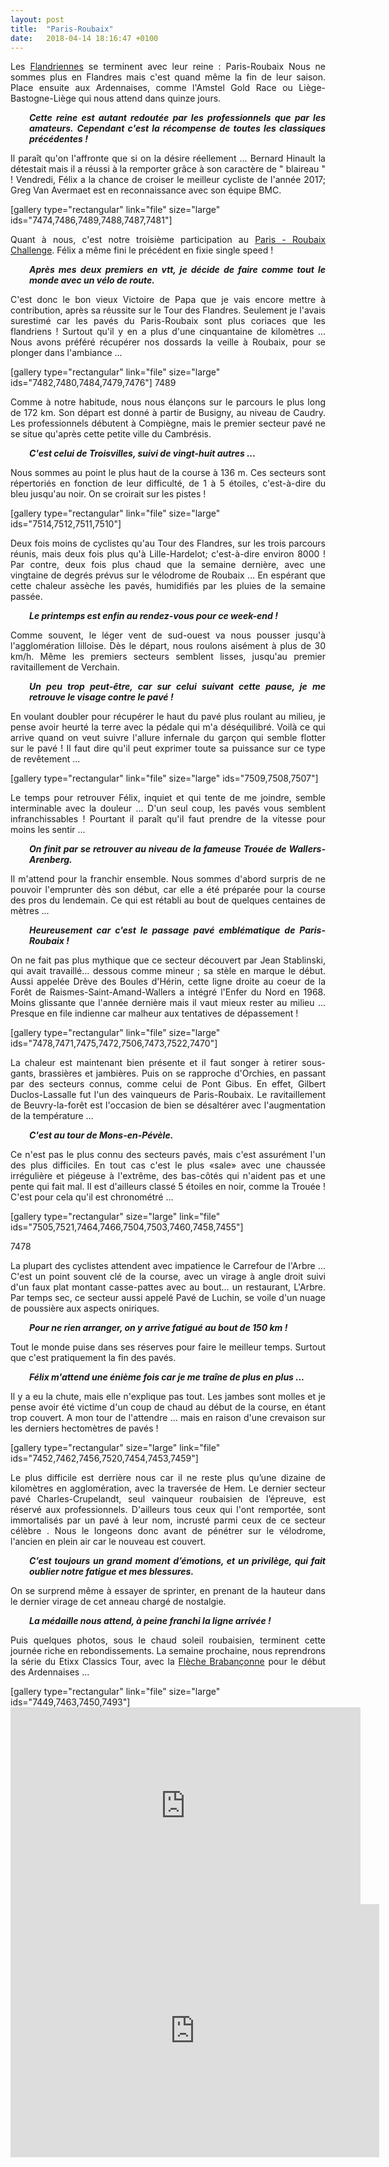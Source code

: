 ```yaml
---
layout: post
title:  "Paris-Roubaix"
date:   2018-04-14 18:16:47 +0100
---
```

<p style="text-align: justify;">Les <a href="http://twomoulins.fr/tour-des-flandres/">Flandriennes</a> se terminent avec leur reine : Paris-Roubaix
Nous ne sommes plus en Flandres mais c'est quand même la fin de leur saison.
Place ensuite aux Ardennaises, comme l'Amstel Gold Race ou Liège-Bastogne-Liège qui nous attend dans quinze jours.</p>
<p style="text-align: justify; padding-left: 30px;"><em><strong>Cette reine est autant redoutée par les professionnels que par les amateurs.</strong></em>
<strong><em> Cependant c'est la récompense de toutes les classiques précédentes !</em></strong></p>
<p style="text-align: justify;">Il paraît qu'on l'affronte que si on la désire réellement ...
Bernard Hinault la détestait mais il a réussi à la remporter grâce à son caractère de " blaireau " !
Vendredi, Félix a la chance de croiser le meilleur cycliste de l'année 2017; Greg Van Avermaet est en reconnaissance avec son équipe BMC.</p>
[gallery type="rectangular" link="file" size="large" ids="7474,7486,7489,7488,7487,7481"]
<p style="text-align: justify;">Quant à nous, c'est notre troisième participation au <a href="http://twomoulins.fr/en-piste-pour-paris-roubaix-2016/">Paris - Roubaix Challenge</a>.
Félix a même fini le précédent en fixie single speed !</p>
<p style="text-align: justify; padding-left: 30px;"><em><strong>Après mes deux premiers en vtt, je décide de faire comme tout le monde avec un vélo de route.</strong></em></p>
<p style="text-align: justify;">C'est donc le bon vieux Victoire de Papa que je vais encore mettre à contribution, après sa réussite sur le Tour des Flandres.
Seulement je l'avais surestimé car les pavés du Paris-Roubaix sont plus coriaces que les flandriens !
Surtout qu'il y en a plus d'une cinquantaine de kilomètres ...
Nous avons préféré récupérer nos dossards la veille à Roubaix, pour se plonger dans l'ambiance ...</p>
[gallery type="rectangular" link="file" size="large" ids="7482,7480,7484,7479,7476"]
7489
<p style="text-align: justify;">Comme à notre habitude, nous nous élançons sur le parcours le plus long de 172 km.
Son départ est donné à partir de Busigny, au niveau de Caudry.
Les professionnels débutent à Compiègne, mais le premier secteur pavé ne se situe qu'après cette petite ville du Cambrésis.</p>
<p style="padding-left: 30px; text-align: justify;"><em><strong>C'est celui de Troisvilles, suivi de vingt-huit autres ...</strong></em></p>
<p style="text-align: justify;">Nous sommes au point le plus haut de la course à 136 m.
Ces secteurs sont répertoriés en fonction de leur difficulté, de 1 à 5 étoiles, c'est-à-dire du bleu jusqu'au noir.
On se croirait sur les pistes !</p>
[gallery type="rectangular" link="file" size="large" ids="7514,7512,7511,7510"]
<p style="text-align: justify;">Deux fois moins de cyclistes qu'au Tour des Flandres, sur les trois parcours réunis, mais deux fois plus qu'à Lille-Hardelot; c'est-à-dire environ 8000 !
Par contre, deux fois plus chaud que la semaine dernière, avec une vingtaine de degrés prévus sur le vélodrome de Roubaix ...
En espérant que cette chaleur assèche les pavés, humidifiés par les pluies de la semaine passée.</p>
<p style="text-align: justify; padding-left: 30px;"><em><strong>Le printemps est enfin au rendez-vous pour ce week-end !</strong></em></p>
<p style="text-align: justify;">Comme souvent, le léger vent de sud-ouest va nous pousser jusqu'à l'agglomération lilloise.
Dès le départ, nous roulons aisément à plus de 30 km/h.
Même les premiers secteurs semblent lisses, jusqu'au premier ravitaillement de Verchain.</p>
<p style="text-align: justify; padding-left: 30px;"><em><strong>Un peu trop peut-être, car sur celui suivant cette pause, je me retrouve le visage contre le pavé !</strong></em></p>
<p style="text-align: justify;">En voulant doubler pour récupérer le haut du pavé plus roulant au milieu, je pense avoir heurté la terre avec la pédale qui m'a déséquilibré.
Voilà ce qui arrive quand on veut suivre l'allure infernale du garçon qui semble flotter sur le pavé !
Il faut dire qu'il peut exprimer toute sa puissance sur ce type de revêtement ...</p>
[gallery type="rectangular" link="file" size="large" ids="7509,7508,7507"]
<p style="text-align: justify;">Le temps pour retrouver Félix, inquiet et qui tente de me joindre, semble interminable avec la douleur ...
D'un seul coup, les pavés vous semblent infranchissables !
Pourtant il paraît qu'il faut prendre de la vitesse pour moins les sentir ...</p>
<p style="text-align: justify; padding-left: 30px;"><em><strong>On finit par se retrouver au niveau de la fameuse Trouée de Wallers-Arenberg.</strong></em></p>
<p style="text-align: justify;">Il m'attend pour la franchir ensemble.
Nous sommes d'abord surpris de ne pouvoir l'emprunter dès son début, car elle a été préparée pour la course des pros du lendemain.
Ce qui est rétabli au bout de quelques centaines de mètres ...</p>
<p style="text-align: justify; padding-left: 30px;"><em><strong>Heureusement car c'est le passage pavé emblématique de Paris-Roubaix !</strong></em></p>
<p style="text-align: justify;">On ne fait pas plus mythique que ce secteur découvert par Jean Stablinski, qui avait travaillé... dessous comme mineur ; sa stèle en marque le début.
Aussi appelée Drève des Boules d'Hérin, cette ligne droite au coeur de la Forêt de Raismes-Saint-Amand-Wallers a intégré l'Enfer du Nord en 1968.
Moins glissante que l'année dernière mais il vaut mieux rester au milieu ...
Presque en file indienne car malheur aux tentatives de dépassement !</p>
[gallery type="rectangular" link="file" size="large" ids="7478,7471,7475,7472,7506,7473,7522,7470"]
<p style="text-align: justify;">La chaleur est maintenant bien présente et il faut songer à retirer sous-gants, brassières et jambières.
Puis on se rapproche d'Orchies, en passant par des secteurs connus, comme celui de Pont Gibus.
En effet, Gilbert Duclos-Lassalle fut l'un des vainqueurs de Paris-Roubaix.
Le ravitaillement de Beuvry-la-forêt est l'occasion de bien se désaltérer avec l'augmentation de la température ...</p>
<p style="padding-left: 30px; text-align: justify;"><em><strong>C'est au tour de Mons-en-Pévèle.</strong></em></p>
<p style="text-align: justify;">Ce n'est pas le plus connu des secteurs pavés, mais c'est assurément l'un des plus difficiles.
En tout cas c'est le plus «sale» avec une chaussée irrégulière et piégeuse à l'extrême, des bas-côtés qui n'aident pas et une pente qui fait mal.
Il est d'ailleurs classé 5 étoiles en noir, comme la Trouée !
C'est pour cela qu'il est chronométré ...</p>
[gallery type="rectangular" size="large" link="file" ids="7505,7521,7464,7466,7504,7503,7460,7458,7455"]


7478
<p style="text-align: justify;">La plupart des cyclistes attendent avec impatience le Carrefour de l'Arbre ...
C'est un point souvent clé de la course, avec un virage à angle droit suivi d'un faux plat montant casse-pattes avec au bout... un restaurant, L'Arbre.
Par temps sec, ce secteur aussi appelé Pavé de Luchin, se voile d'un nuage de poussière aux aspects oniriques.</p>
<p style="text-align: justify; padding-left: 30px;"><em><strong>Pour ne rien arranger, on y arrive fatigué au bout de 150 km !</strong></em></p>
<p style="text-align: justify;">Tout le monde puise dans ses réserves pour faire le meilleur temps.
Surtout que c'est pratiquement la fin des pavés.</p>
<p style="text-align: justify; padding-left: 30px;"><em><strong>Félix m'attend une énième fois car je me traîne de plus en plus ...</strong></em></p>
<p style="text-align: justify;">Il y a eu la chute, mais elle n'explique  pas tout.
Les jambes sont molles et je pense avoir été victime d'un coup de chaud au début de la course, en étant trop couvert.
A mon tour de l'attendre ... mais en raison d'une crevaison sur les derniers hectomètres de pavés !</p>
[gallery type="rectangular" size="large" link="file" ids="7452,7462,7456,7520,7454,7453,7459"]
<p style="text-align: justify;">Le plus difficile est derrière nous car il ne reste plus qu’une dizaine de kilomètres en agglomération, avec la traversée de Hem.
Le dernier secteur pavé Charles-Crupelandt, seul vainqueur roubaisien de l’épreuve, est réservé aux professionnels.
D'ailleurs tous ceux qui l'ont remportée, sont immortalisés par un pavé à leur nom, incrusté parmi ceux de ce  secteur célèbre .
Nous le longeons donc avant de pénétrer sur le vélodrome, l'ancien en plein air car le nouveau est couvert.</p>
<p style="text-align: justify; padding-left: 30px;"><em><strong>C’est toujours un grand moment d’émotions, et un privilège, qui fait oublier notre fatigue et mes blessures.</strong></em></p>
<p style="text-align: justify;">On se  surprend même à essayer de sprinter, en prenant de la hauteur dans le dernier virage de cet anneau chargé de nostalgie.</p>
<p style="text-align: justify; padding-left: 30px;"><em><strong>La médaille nous attend, à peine franchi la ligne arrivée !</strong></em></p>
<p style="text-align: justify;">Puis quelques photos, sous le chaud soleil roubaisien, terminent cette journée riche en rebondissements.
La semaine prochaine, nous reprendrons la série du Etixx Classics Tour, avec la <a href="http://twomoulins.fr/brabantse-pijl/">Flèche Brabançonne</a> pour le début des Ardennaises ...</p>
[gallery type="rectangular" link="file" size="large" ids="7449,7463,7450,7493"]

<center><iframe src="https://www.youtube.com/embed/GcBsUvzuXvw" width="560" height="315" frameborder="0" allowfullscreen="allowfullscreen" data-mce-fragment="1"></iframe><iframe src="https://www.strava.com/activities/1494783902/embed/1a2b0bd8abacc07ca1bb1342544c18c04f511ecb" width="590" height="405" frameborder="0" scrolling="no" data-mce-fragment="1">&amp;lt;span data-mce-type="bookmark" style="display: inline-block; width: 0px; overflow: hidden; line-height: 0;" class="mce_SELRES_start"&amp;gt;﻿&amp;lt;/span&amp;gt;</iframe></center>
